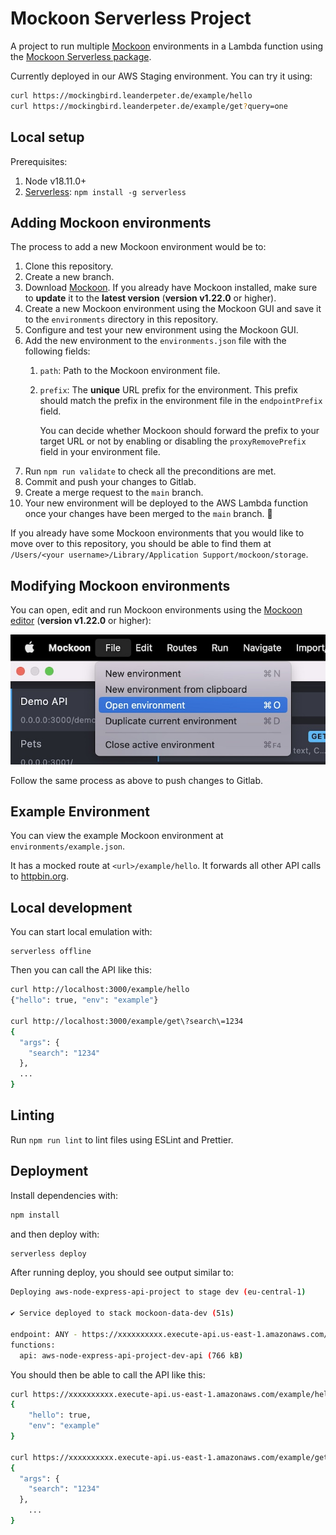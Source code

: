 # Mockoon Serverless Project

A project to run multiple [Mockoon](https://mockoon.com/) environments in a Lambda function using the [Mockoon Serverless package](https://www.npmjs.com/package/@mockoon/serverless).

Currently deployed in our AWS Staging environment. You can try it using:

```bash
curl https://mockingbird.leanderpeter.de/example/hello
curl https://mockingbird.leanderpeter.de/example/get?query=one
```

## Local setup

Prerequisites:
1. Node v18.11.0+
2. [Serverless](https://www.serverless.com/framework/docs/getting-started): `npm install -g serverless`

## Adding Mockoon environments

The process to add a new Mockoon environment would be to:

1. Clone this repository.
2. Create a new branch.
3. Download [Mockoon](https://mockoon.com/download/). If you already have Mockoon installed, make sure to **update** it to the **latest version** (**version v1.22.0** or higher).
4. Create a new Mockoon environment using the Mockoon GUI and save it to the `environments` directory in this repository.
5. Configure and test your new environment using the Mockoon GUI.
6. Add the new environment to the `environments.json` file with the following fields:
   1. `path`: Path to the Mockoon environment file.
   2. `prefix`: The **unique** URL prefix for the environment. This prefix should match the prefix in the environment file in the `endpointPrefix` field.
   
      You can decide whether Mockoon should forward the prefix to your target URL or not by enabling or disabling the `proxyRemovePrefix` field in your environment file.
7. Run `npm run validate` to check all the preconditions are met.
8. Commit and push your changes to Gitlab.
9. Create a merge request to the `main` branch.
10. Your new environment will be deployed to the AWS Lambda function once your changes have been merged to the `main` branch. 🎉 

If you already have some Mockoon environments that you would like to move over to this repository, you should be able to find them at `/Users/<your username>/Library/Application Support/mockoon/storage`.

## Modifying Mockoon environments

You can open, edit and run Mockoon environments using the [Mockoon editor](https://mockoon.com/download/) (**version v1.22.0** or higher):

![](MockoonOpenEnvironment.png)

Follow the same process as above to push changes to Gitlab.

## Example Environment

You can view the example Mockoon environment at `environments/example.json`.

It has a mocked route at `<url>/example/hello`. It forwards all other API calls to [httpbin.org](https://httpbin.org/#/).

## Local development

You can start local emulation with:

```
serverless offline
```

Then you can call the API like this:

```bash
curl http://localhost:3000/example/hello
{"hello": true, "env": "example"}

curl http://localhost:3000/example/get\?search\=1234
{
  "args": {
    "search": "1234"
  },
  ...
}
```

## Linting

Run `npm run lint` to lint files using ESLint and Prettier.

## Deployment

Install dependencies with:

```bash
npm install
```

and then deploy with:

```bash
serverless deploy
```

After running deploy, you should see output similar to:

```bash
Deploying aws-node-express-api-project to stage dev (eu-central-1)

✔ Service deployed to stack mockoon-data-dev (51s)

endpoint: ANY - https://xxxxxxxxxx.execute-api.us-east-1.amazonaws.com/dev
functions:
  api: aws-node-express-api-project-dev-api (766 kB)
```

You should then be able to call the API like this:

```bash
curl https://xxxxxxxxxx.execute-api.us-east-1.amazonaws.com/example/hello
{
    "hello": true,
    "env": "example"
}

curl https://xxxxxxxxxx.execute-api.us-east-1.amazonaws.com/example/get\?search\=1234
{
  "args": {
    "search": "1234"
  },
	...
}
```
